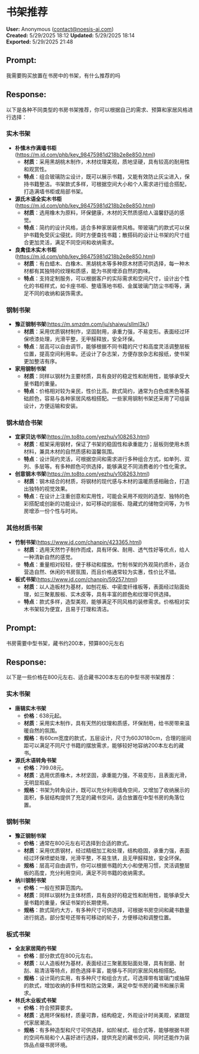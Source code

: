 # 书架推荐

**User:** Anonymous (contact@noesis-ai.com)  
**Created:** 5/29/2025 18:12 
**Updated:** 5/29/2025 18:14  
**Exported:** 5/29/2025 21:48  

## Prompt:
我需要购买放置在书房中的书架，有什么推荐的吗

## Response:
以下是各种不同类型的书房书架推荐，你可以根据自己的需求、预算和家居风格进行选择：

### 实木书架
- **朴愫木作满墙书柜**(https://m.jd.com/phb/key_98475981d218b2e8e850.html)
    - **材质**：采用黑胡桃木制作，木材纹理美观，质地坚硬，具有较高的耐用性和观赏性。
    - **特点**：组合玻璃防尘设计，既可以展示书籍，又能有效防止灰尘进入，保持书籍整洁。书架款式多样，可根据空间大小和个人需求进行组合搭配，打造满墙书柜或局部书架。
- **源氏木语全实木书柜**(https://m.jd.com/phb/key_98475981d218b2e8e850.html)
    - **材质**：选用橡木为原料，环保健康，木材的天然质感给人温馨舒适的感觉。
    - **特点**：简约的设计风格，适合多种家居装修风格。带玻璃门的款式可以保护书籍免受灰尘侵扰，同时方便查找书籍；散搭码的设计让书架的尺寸组合更加灵活，满足不同空间和收纳需求。
- **良禽佳木实木书柜**(https://m.jd.com/phb/key_98475981d218b2e8e850.html)
    - **材质**：有白蜡木、白橡木、黑胡桃木等多种原木材质可供选择，每一种木材都有其独特的纹理和质感，能为书房增添自然的韵味。
    - **特点**：支持定制服务，可以根据客户的实际需求和空间尺寸，设计出个性化的书柜样式，如卡座书柜、整墙落地书柜、金属玻璃门防尘书柜等，满足不同的收纳和装饰需求。

### 钢制书架
- **豫正钢制书架**(https://m.smzdm.com/ju/shaiwu/sllml3k/)
    - **材质**：采用优质钢材制作，坚固耐用，承重力强，不易变形。表面经过环保喷漆处理，光滑平整，无甲醛释放，安全环保。
    - **特点**：层高可以自由调节，能够根据不同书籍的尺寸和高度灵活调整层板位置，提高空间利用率。还设计了杂志架，方便存放杂志和报纸，使书架更加整洁有序。
- **家用钢制书架**
    - **材质**：同样以钢材为主要材质，具有良好的稳定性和耐用性，能够承受大量书籍的重量。
    - **特点**：价格相对较为亲民，性价比高。款式简约，通常为白色或黑色等基础颜色，容易与各种家居风格相搭配。一些家用钢制书架还采用了可组装设计，方便运输和安装。

### 钢木结合书架
- **宜家贝达书架**(https://m.to8to.com/yezhu/v108263.html)
    - **材质**：框架采用钢材，保证了书架的稳固性和承重能力；层板则使用木质材料，兼具木材的自然质感和温馨氛围。
    - **特点**：设计简约灵活，可根据空间和需求进行多种组合方式，如单列、双列、多层等。有多种颜色可供选择，能够满足不同消费者的个性化需求。
- **创意钢木书架**(https://m.to8to.com/yezhu/v108263.html)
    - **材质**：钢木结合的材质，将钢材的现代感与木材的温暖质感相融合，打造出独特的视觉效果。
    - **特点**：在设计上注重创意和实用性，可能会采用不规则的造型、独特的色彩搭配或创新的功能设计，如可移动的层板、隐藏式的储物空间等，为书房增添一份个性与时尚。

### 其他材质书架
- **竹制书架**(https://www.jd.com/chanpin/423365.html)
    - **材质**：选用天然竹子制作而成，具有环保、耐用、透气性好等优点，给人一种清新自然的感觉。
    - **特点**：重量相对较轻，便于移动和摆放。竹制书架的外观简约质朴，适合营造自然、休闲的书房氛围，而且价格通常较为实惠，性价比不错。
- **板式书架**(https://www.jd.com/chanpin/59257.html)
    - **材质**：以人造板材为基材，如刨花板、中密度纤维板等，表面经过贴面处理，如三聚氰胺板、实木皮等，具有丰富的颜色和纹理可供选择。
    - **特点**：款式多样，造型美观，能够满足不同风格的装修需求。价格相对实木书架较为便宜，且易于打理和清洁。

## Prompt:
书房需要中型书架，藏书约200本，预算800元左右

## Response:
以下是一些价格在800元左右、适合藏书200本左右的中型书房书架推荐：

### 实木书架
- **唐辑实木书架**
    - **价格**：638元起。
    - **材质**：采用实木制作，具有天然的纹理和质感，环保耐用，给书房带来温暖自然的氛围。
    - **规格**：有60cm宽度的款式，五层设计，尺寸为60*30*180cm，合理的层间距可以满足不同尺寸书籍的摆放需求，能够较好地容纳200本左右的藏书。
- **源氏木语转角书架**
    - **价格**：799.08元。
    - **材质**：选用优质橡木，木材坚固，承重能力强，不易变形，且表面光滑，无明显瑕疵。
    - **规格**：书架为转角设计，既可以充分利用墙角空间，又增加了收纳展示的面积，多层结构提供了充足的藏书空间，适合放置在中型书房的角落位置。

### 钢制书架
- **豫正钢制书架**
    - **价格**：通常在800元左右可选择到合适的款式。
    - **材质**：采用优质钢材，经过精细加工和处理，结构稳固，承重力强，表面经过环保喷塑处理，光滑平整，不易生锈，且无甲醛释放，安全环保。
    - **规格**：层高可自由调节，你可以根据书籍的大小和使用习惯，灵活调整层板的高度，充分利用空间，满足不同书籍的收纳需求。
- **纳川钢制书架**
    - **价格**：一般在预算范围内。
    - **材质**：同样以钢材为主体材质，具有良好的稳定性和耐用性，能够承受大量书籍的重量，保证书架的长期使用。
    - **规格**：款式简约大方，有多种尺寸可供选择，可根据书房空间和藏书数量进行挑选，部分型号还带有可移动的轮子，方便移动和调整位置。

### 板式书架
- **全友家居简约书架**
    - **价格**：部分款式在800元左右。
    - **材质**：以人造板材为基材，表面经过三聚氰胺贴面处理，具有耐磨、耐刮、易清洁等特点，颜色选择丰富，能够与不同的家居风格相搭配。
    - **规格**：设计简约实用，有多种尺寸和组合方式，可选择带有玻璃门或抽屉的款式，增加收纳的多样性和防尘效果，满足中型书房的藏书和展示需求。
- **林氏木业板式书架**
    - **价格**：符合预算要求。
    - **材质**：选用环保板材，质量可靠，结构稳定，外观设计时尚美观，紧跟现代家居潮流。
    - **规格**：有多种造型和尺寸可供选择，如阶梯式、组合式等，能够根据书房的空间布局和个人喜好进行选择，提供充足的藏书空间，同时还能作为装饰品点缀书房环境。
